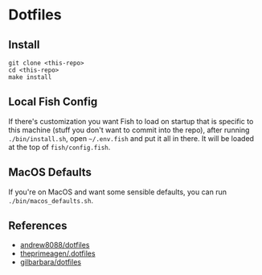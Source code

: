 # Dotfiles

## Install

```
git clone <this-repo>
cd <this-repo>
make install
```

## Local Fish Config

If there's customization you want Fish to load on startup that is specific to
this machine (stuff you don't want to commit into the repo), after running `./bin/install.sh`, open `~/.env.fish`
and put it all in there. It will be loaded at the top of `fish/config.fish`.

## MacOS Defaults

If you're on MacOS and want some sensible defaults, you can run `./bin/macos_defaults.sh`.

## References

- [andrew8088/dotfiles](https://github.com/andrew8088/dotfiles)
- [theprimeagen/.dotfiles](https://github.com/theprimeagen/.dotfiles)
- [gilbarbara/dotfiles](https://github.com/gilbarbara/dotfiles)
